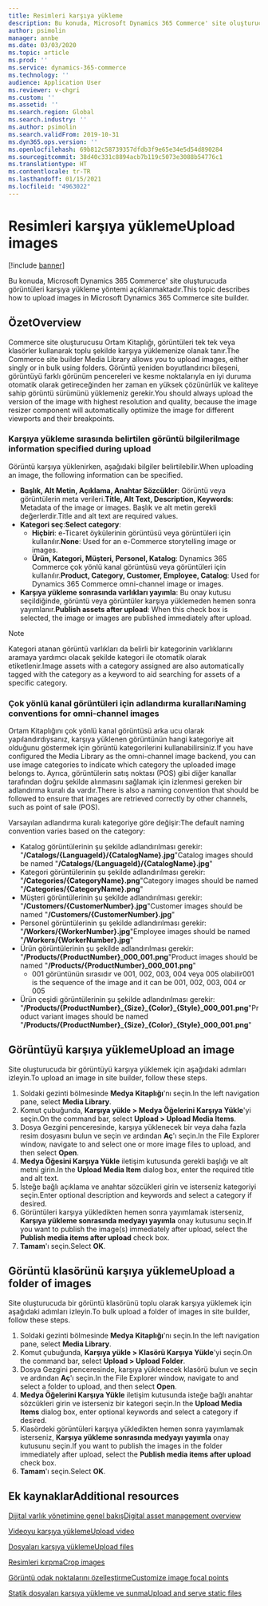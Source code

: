 ```yaml
---
title: Resimleri karşıya yükleme
description: Bu konuda, Microsoft Dynamics 365 Commerce' site oluşturucuda görüntüleri karşıya yükleme yöntemi açıklanmaktadır.
author: psimolin
manager: annbe
ms.date: 03/03/2020
ms.topic: article
ms.prod: ''
ms.service: dynamics-365-commerce
ms.technology: ''
audience: Application User
ms.reviewer: v-chgri
ms.custom: ''
ms.assetid: ''
ms.search.region: Global
ms.search.industry: ''
ms.author: psimolin
ms.search.validFrom: 2019-10-31
ms.dyn365.ops.version: ''
ms.openlocfilehash: 69b812c58739357dfdb3f9e65e34e5d54d890284
ms.sourcegitcommit: 38d40c331c8894acb7b119c5073e3088b54776c1
ms.translationtype: HT
ms.contentlocale: tr-TR
ms.lasthandoff: 01/15/2021
ms.locfileid: "4963022"
---
```

# <a name="upload-images"></a><span data-ttu-id="0d280-103">Resimleri karşıya yükleme</span><span class="sxs-lookup"><span data-stu-id="0d280-103">Upload images</span></span>

[!include [banner](includes/banner.md)]

<span data-ttu-id="0d280-104">Bu konuda, Microsoft Dynamics 365 Commerce' site oluşturucuda görüntüleri karşıya yükleme yöntemi açıklanmaktadır.</span><span class="sxs-lookup"><span data-stu-id="0d280-104">This topic describes how to upload images in Microsoft Dynamics 365 Commerce site builder.</span></span>

## <a name="overview"></a><span data-ttu-id="0d280-105">Özet</span><span class="sxs-lookup"><span data-stu-id="0d280-105">Overview</span></span>

<span data-ttu-id="0d280-106">Commerce site oluşturucusu Ortam Kitaplığı, görüntüleri tek tek veya klasörler kullanarak toplu şekilde karşıya yüklemenize olanak tanır.</span><span class="sxs-lookup"><span data-stu-id="0d280-106">The Commerce site builder Media Library allows you to upload images, either singly or in bulk using folders.</span></span> <span data-ttu-id="0d280-107">Görüntü yeniden boyutlandırıcı bileşeni, görüntüyü farklı görünüm pencereleri ve kesme noktalarıyla en iyi duruma otomatik olarak getireceğinden her zaman en yüksek çözünürlük ve kaliteye sahip görüntü sürümünü yüklemeniz gerekir.</span><span class="sxs-lookup"><span data-stu-id="0d280-107">You should always upload the version of the image with highest resolution and quality, because the image resizer component will automatically optimize the image for different viewports and their breakpoints.</span></span>

### <a name="image-information-specified-during-upload"></a><span data-ttu-id="0d280-108">Karşıya yükleme sırasında belirtilen görüntü bilgileri</span><span class="sxs-lookup"><span data-stu-id="0d280-108">Image information specified during upload</span></span>

<span data-ttu-id="0d280-109">Görüntü karşıya yüklenirken, aşağıdaki bilgiler belirtilebilir.</span><span class="sxs-lookup"><span data-stu-id="0d280-109">When uploading an image, the following information can be specified.</span></span>

- <span data-ttu-id="0d280-110">**Başlık, Alt Metin, Açıklama, Anahtar Sözcükler**: Görüntü veya görüntülerin meta verileri.</span><span class="sxs-lookup"><span data-stu-id="0d280-110">**Title, Alt Text, Description, Keywords**: Metadata of the image or images.</span></span> <span data-ttu-id="0d280-111">Başlık ve alt metin gerekli değerlerdir.</span><span class="sxs-lookup"><span data-stu-id="0d280-111">Title and alt text are required values.</span></span>
- <span data-ttu-id="0d280-112">**Kategori seç**:</span><span class="sxs-lookup"><span data-stu-id="0d280-112">**Select category**:</span></span>
    - <span data-ttu-id="0d280-113">**Hiçbiri**: e-Ticaret öykülerinin görüntüsü veya görüntüleri için kullanılır.</span><span class="sxs-lookup"><span data-stu-id="0d280-113">**None**: Used for an e-Commerce storytelling image or images.</span></span>
    - <span data-ttu-id="0d280-114">**Ürün, Kategori, Müşteri, Personel, Katalog**: Dynamics 365 Commerce  çok yönlü kanal görüntüsü veya görüntüleri için kullanılır.</span><span class="sxs-lookup"><span data-stu-id="0d280-114">**Product, Category, Customer, Employee, Catalog**: Used for Dynamics 365 Commerce omni-channel image or images.</span></span>
- <span data-ttu-id="0d280-115">**Karşıya yükleme sonrasında varlıkları yayımla**: Bu onay kutusu seçildiğinde, görüntü veya görüntüler karşıya yüklemeden hemen sonra yayımlanır.</span><span class="sxs-lookup"><span data-stu-id="0d280-115">**Publish assets after upload**: When this check box is selected, the image or images are published immediately after upload.</span></span>

> [!NOTE]
> <span data-ttu-id="0d280-116">Kategori atanan görüntü varlıkları da belirli bir kategorinin varlıklarını aramaya yardımcı olacak şekilde kategori ile otomatik olarak etiketlenir.</span><span class="sxs-lookup"><span data-stu-id="0d280-116">Image assets with a category assigned are also automatically tagged with the category as a keyword to aid searching for assets of a specific category.</span></span>

### <a name="naming-conventions-for-omni-channel-images"></a><span data-ttu-id="0d280-117">Çok yönlü kanal görüntüleri için adlandırma kuralları</span><span class="sxs-lookup"><span data-stu-id="0d280-117">Naming conventions for omni-channel images</span></span> 

<span data-ttu-id="0d280-118">Ortam Kitaplığını çok yönlü kanal görüntüsü arka ucu olarak yapılandırdıysanız, karşıya yüklenen görüntünün hangi kategoriye ait olduğunu göstermek için görüntü kategorilerini kullanabilirsiniz.</span><span class="sxs-lookup"><span data-stu-id="0d280-118">If you have configured the Media Library as the omni-channel image backend, you can use image categories to indicate which category the uploaded image belongs to.</span></span> <span data-ttu-id="0d280-119">Ayrıca, görüntülerin satış noktası (POS) gibi diğer kanallar tarafından doğru şekilde alınmasını sağlamak için izlenmesi gereken bir adlandırma kuralı da vardır.</span><span class="sxs-lookup"><span data-stu-id="0d280-119">There is also a naming convention that should be followed to ensure that images are retrieved correctly by other channels, such as point of sale (POS).</span></span>

<span data-ttu-id="0d280-120">Varsayılan adlandırma kuralı kategoriye göre değişir:</span><span class="sxs-lookup"><span data-stu-id="0d280-120">The default naming convention varies based on the category:</span></span>
- <span data-ttu-id="0d280-121">Katalog görüntülerinin şu şekilde adlandırılması gerekir: "**/Catalogs/\{LanguageId\}/\{CatalogName\}.jpg**"</span><span class="sxs-lookup"><span data-stu-id="0d280-121">Catalog images should be named "**/Catalogs/\{LanguageId\}/\{CatalogName\}.jpg**"</span></span>
- <span data-ttu-id="0d280-122">Kategori görüntülerinin şu şekilde adlandırılması gerekir: "**/Categories/\{CategoryName\}.png**"</span><span class="sxs-lookup"><span data-stu-id="0d280-122">Category images should be named "**/Categories/\{CategoryName\}.png**"</span></span>
- <span data-ttu-id="0d280-123">Müşteri görüntülerinin şu şekilde adlandırılması gerekir: "**/Customers/\{CustomerNumber\}.jpg**"</span><span class="sxs-lookup"><span data-stu-id="0d280-123">Customer images should be named "**/Customers/\{CustomerNumber\}.jpg**"</span></span>
- <span data-ttu-id="0d280-124">Personel görüntülerinin şu şekilde adlandırılması gerekir: "**/Workers/\{WorkerNumber\}.jpg**"</span><span class="sxs-lookup"><span data-stu-id="0d280-124">Employee images should be named "**/Workers/\{WorkerNumber\}.jpg**"</span></span>
- <span data-ttu-id="0d280-125">Ürün görüntülerinin şu şekilde adlandırılması gerekir: "**/Products/\{ProductNumber\}_000_001.png**"</span><span class="sxs-lookup"><span data-stu-id="0d280-125">Product images should be named "**/Products/\{ProductNumber\}_000_001.png**"</span></span>
    - <span data-ttu-id="0d280-126">001 görüntünün sırasıdır ve 001, 002, 003, 004 veya 005 olabilir</span><span class="sxs-lookup"><span data-stu-id="0d280-126">001 is the sequence of the image and it can be 001, 002, 003, 004 or 005</span></span>
- <span data-ttu-id="0d280-127">Ürün çeşidi görüntülerinin şu şekilde adlandırılması gerekir: "**/Products/\{ProductNumber\}\_\{Size\}\_\{Color\}\_\{Style\}\_000_001.png**"</span><span class="sxs-lookup"><span data-stu-id="0d280-127">Product variant images should be named "**/Products/\{ProductNumber\}\_\{Size\}\_\{Color\}\_\{Style\}\_000_001.png**"</span></span>

## <a name="upload-an-image"></a><span data-ttu-id="0d280-128">Görüntüyü karşıya yükleme</span><span class="sxs-lookup"><span data-stu-id="0d280-128">Upload an image</span></span>

<span data-ttu-id="0d280-129">Site oluşturucuda bir görüntüyü karşıya yüklemek için aşağıdaki adımları izleyin.</span><span class="sxs-lookup"><span data-stu-id="0d280-129">To upload an image in site builder, follow these steps.</span></span>

1. <span data-ttu-id="0d280-130">Soldaki gezinti bölmesinde **Medya Kitaplığı**'nı seçin.</span><span class="sxs-lookup"><span data-stu-id="0d280-130">In the left navigation pane, select **Media Library**.</span></span>
1. <span data-ttu-id="0d280-131">Komut çubuğunda, **Karşıya yükle \> Medya Öğelerini Karşıya Yükle**'yi seçin.</span><span class="sxs-lookup"><span data-stu-id="0d280-131">On the command bar, select **Upload \> Upload Media Items**.</span></span>
1. <span data-ttu-id="0d280-132">Dosya Gezgini penceresinde, karşıya yüklenecek bir veya daha fazla resim dosyasını bulun ve seçin ve ardından **Aç**'ı seçin.</span><span class="sxs-lookup"><span data-stu-id="0d280-132">In the File Explorer window, navigate to and select one or more image files to upload, and then select **Open**.</span></span>
1. <span data-ttu-id="0d280-133">**Medya Öğesini Karşıya Yükle** iletişim kutusunda gerekli başlığı ve alt metni girin.</span><span class="sxs-lookup"><span data-stu-id="0d280-133">In the **Upload Media Item** dialog box, enter the required title and alt text.</span></span>
1. <span data-ttu-id="0d280-134">İsteğe bağlı açıklama ve anahtar sözcükleri girin ve isterseniz kategoriyi seçin.</span><span class="sxs-lookup"><span data-stu-id="0d280-134">Enter optional description and keywords and select a category if desired.</span></span> 
1. <span data-ttu-id="0d280-135">Görüntüleri karşıya yükledikten hemen sonra yayımlamak isterseniz, **Karşıya yükleme sonrasında medyayı yayımla** onay kutusunu seçin.</span><span class="sxs-lookup"><span data-stu-id="0d280-135">If you want to publish the image(s) immediately after upload, select the **Publish media items after upload** check box.</span></span>
1. <span data-ttu-id="0d280-136">**Tamam**'ı seçin.</span><span class="sxs-lookup"><span data-stu-id="0d280-136">Select **OK**.</span></span>

## <a name="upload-a-folder-of-images"></a><span data-ttu-id="0d280-137">Görüntü klasörünü karşıya yükleme</span><span class="sxs-lookup"><span data-stu-id="0d280-137">Upload a folder of images</span></span>

<span data-ttu-id="0d280-138">Site oluşturucuda bir görüntü klasörünü toplu olarak karşıya yüklemek için aşağıdaki adımları izleyin.</span><span class="sxs-lookup"><span data-stu-id="0d280-138">To bulk upload a folder of images in site builder, follow these steps.</span></span>

1. <span data-ttu-id="0d280-139">Soldaki gezinti bölmesinde **Medya Kitaplığı**'nı seçin.</span><span class="sxs-lookup"><span data-stu-id="0d280-139">In the left navigation pane, select **Media Library**.</span></span>
1. <span data-ttu-id="0d280-140">Komut çubuğunda, **Karşıya yükle \> Klasörü Karşıya Yükle**'yi seçin.</span><span class="sxs-lookup"><span data-stu-id="0d280-140">On the command bar, select **Upload \> Upload Folder**.</span></span>
1. <span data-ttu-id="0d280-141">Dosya Gezgini penceresinde, karşıya yüklenecek klasörü bulun ve seçin ve ardından **Aç**'ı seçin.</span><span class="sxs-lookup"><span data-stu-id="0d280-141">In the File Explorer window, navigate to and select a folder to upload, and then select **Open**.</span></span>
1. <span data-ttu-id="0d280-142">**Medya Öğelerini Karşıya Yükle** iletişim kutusunda isteğe bağlı anahtar sözcükleri girin ve isterseniz bir kategori seçin.</span><span class="sxs-lookup"><span data-stu-id="0d280-142">In the **Upload Media Items** dialog box, enter optional keywords and select a category if desired.</span></span> 
1. <span data-ttu-id="0d280-143">Klasördeki görüntüleri karşıya yükledikten hemen sonra yayımlamak isterseniz, **Karşıya yükleme sonrasında medyayı yayımla** onay kutusunu seçin.</span><span class="sxs-lookup"><span data-stu-id="0d280-143">If you want to publish the images in the folder immediately after upload, select the **Publish media items after upload** check box.</span></span>
1. <span data-ttu-id="0d280-144">**Tamam**'ı seçin.</span><span class="sxs-lookup"><span data-stu-id="0d280-144">Select **OK**.</span></span>

## <a name="additional-resources"></a><span data-ttu-id="0d280-145">Ek kaynaklar</span><span class="sxs-lookup"><span data-stu-id="0d280-145">Additional resources</span></span>

[<span data-ttu-id="0d280-146">Dijital varlık yönetimine genel bakış</span><span class="sxs-lookup"><span data-stu-id="0d280-146">Digital asset management overview</span></span>](dam-overview.md)

[<span data-ttu-id="0d280-147">Videoyu karşıya yükleme</span><span class="sxs-lookup"><span data-stu-id="0d280-147">Upload video</span></span>](dam-upload-video.md)

[<span data-ttu-id="0d280-148">Dosyaları karşıya yükleme</span><span class="sxs-lookup"><span data-stu-id="0d280-148">Upload files</span></span>](dam-upload-files.md)

[<span data-ttu-id="0d280-149">Resimleri kırpma</span><span class="sxs-lookup"><span data-stu-id="0d280-149">Crop images</span></span>](dam-crop-images.md)

[<span data-ttu-id="0d280-150">Görüntü odak noktalarını özelleştirme</span><span class="sxs-lookup"><span data-stu-id="0d280-150">Customize image focal points</span></span>](dam-custom-focal-point.md)

[<span data-ttu-id="0d280-151">Statik dosyaları karşıya yükleme ve sunma</span><span class="sxs-lookup"><span data-stu-id="0d280-151">Upload and serve static files</span></span>](upload-serve-static-files.md)

